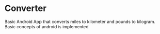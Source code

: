 # Converter
Basic Android App that converts miles to kilometer and pounds to kilogram.
Basic concepts of android is implemented 
